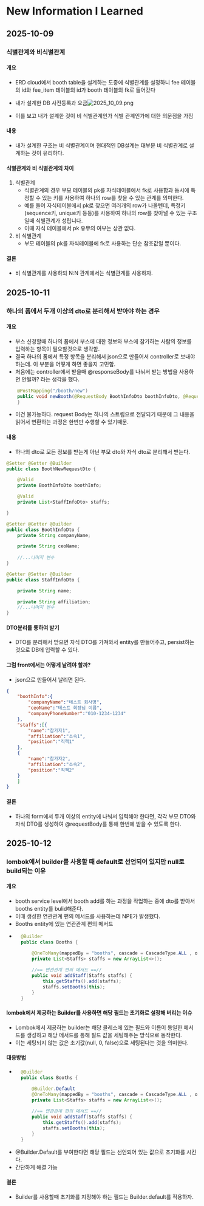 # New Information I Learned
## 2025-10-09
### 식별관계와 비식별관계

#### 개요
- ERD cloud에서 booth table을 설계하는 도중에 식별관계를 설정하니 fee 테이블의 id와 fee_item 테이블의 id가 booth 테이블의 fk로 들어갔다
- 내가 설계한 DB 사전등록과 요금![2025_10_09.png](/source/2025_10_09.png)
 
- 이를 보고 내가 설계한 것이 비 식별관계인가 식별 관계인가에 대한 의문점을 가짐
#### 내용
- 내가 설계한 구조는 비 식별관계이며 현대적인 DB설계는 대부분 비 식별관계로 설계하는 것이 유리하다.
#### 식별관계와 비 식별관계의 차이
    
1. 식별관계
    - 식별관계의 경우 부모 테이블의 pk를 자식테이블에서 fk로 사용함과 동시에 특정할 수 있는 키를 사용하여 하나의 row를 찾을 수 있는 관계를 의미한다.
    - 예를 들어 자식테이블에서 pk로 찾으면 여러개의 row가 나올텐데, 특정키(sequence키, unique키 등등)를 사용하여 하나의 row를 찾아낼 수 있는 구조일때 식별관계가 성립니다.
    - 이때 자식 테이블에서 pk 유무의 여부는 상관 없다.
2. 비 식별관계
    - 부모 테이블의 pk를 자식테이블에 fk로 사용하는 단순 참조값일 뿐이다.
#### 결론
- 비 식별관계를 사용하되 N:N 관계에서는 식별관계를 사용하자.

## 2025-10-11
### 하나의 폼에서 두개 이상의 dto로 분리해서 받아야 하는 경우

#### 개요

- 부스 신청할때 하나의 폼에서 부스에 대한 정보와 부스에 참가하는 사람의 정보를 입력하는 항목이 필요할것으로 생각함.
- 결국 하나의 폼에서 특정 항목을 분리해서 json으로 만들어서 controller로 보내야 하는데. 이 부분을 어떻게 하면 좋을지 고민함.
- 처음에는 controller에서 받을때 @responseBody를 나눠서 받는 방법을 사용하면 안될까? 라는 생각을 했다.
```java
    @PostMapping("/booth/new")
    public void newBooth(@RequestBody BoothInfoDto boothInfoDto, @RequestBody StaffInfoDto staffInfoDto) {
    }
```
- 이건 불가능하다. request Body는 하나의 스트림으로 전달되기 때문에 그 내용을 읽어서 변환하는 과정은 한번만 수행할 수 있기때문.
#### 내용

- 하나의 dto로 모든 정보를 받는게 아닌 부모 dto와 자식 dto로 분리해서 받는다.
```java
@Setter @Getter @Builder
public class BoothNewRequestDto {

    @Valid
    private BoothInfoDto boothInfo;

    @Valid
    private List<StaffInfoDto> staffs;

}

@Setter @Getter @Builder
public class BoothInfoDto {
    private String companyName;

    private String ceoName;
    
    //...나머지 변수
}

@Getter @Setter @Builder
public class StaffInfoDto {

    private String name;

    private String affiliation;
    //...나머지 변수
}
```
#### DTO분리를 통하여 받기
- DTO를 분리해서 받으면 자식 DTO를 가져와서 entity를 만들어주고, persist하는 것으로 DB에 입력할 수 있다.
#### 그럼 front에서는 어떻게 날려야 할까?
- json으로 만들어서 날리면 된다.
```json
{
    "boothInfo":{
        "companyName":"테스트 회사명",
        "ceoName":"테스트 회장님 이름",
        "companyPhoneNumber":"010-1234-1234"
    },
    "staffs":[{
        "name":"참가자1",
        "affiliation":"소속1",
        "position":"직책1"
    },
    {
        "name":"참가자2",
        "affiliation":"소속2",
        "position":"직책2"
    }
    ]
}
```
#### 결론
- 하나의 form에서 두개 이상의 entity에 나눠서 입력해야 한다면, 각각 부모 DTO와 자식 DTO를 생성하여 @requestBody를 통해 한번에 받을 수 있도록 한다.

## 2025-10-12
### lombok에서 builder를 사용할 때 default로 선언되어 있지만 null로 build되는 이유
#### 개요
- booth service level에서 booth add를 하는 과정을 작업하는 중에 dto를 받아서 booths entity를 bulid해준다.
- 이때 생성한 연관관계 편의 메서드를 사용하는데 NPE가 발생했다.
- Booths entity에 있는 연관관계 편의 메서드
- ```java
    @Builder
    public class Booths {

        @OneToMany(mappedBy = "booths", cascade = CascadeType.ALL , orphanRemoval = true)
        private List<Staffs> staffs = new ArrayList<>();
    
        //== 연관관계 편의 메서드 ==//
        public void addStaff(Staffs staffs) {
            this.getStaffs().add(staffs);
            staffs.setBooths(this);
        }
    }
  ```
  
#### lombok에서 제공하는 Builder를 사용하면 해당 필드는 초기화로 설정해 버리는 이슈
- Lombok에서 제공하는 builder는 해당 클레스에 있는 필드와 이름이 동일한 메서드를 생성하고 해당 메서드를 통해 필드 값을 세팅해주는 방식으로 동작한다.
- 이는 세팅되지 않는 값은 초기값(null, 0, false)으로 세팅된다는 것을 의미한다.

#### 대응방법
- ```java
    @Builder
    public class Booths {

        @Builder.Default
        @OneToMany(mappedBy = "booths", cascade = CascadeType.ALL , orphanRemoval = true)
        private List<Staffs> staffs = new ArrayList<>();
    
        //== 연관관계 편의 메서드 ==//
        public void addStaff(Staffs staffs) {
            this.getStaffs().add(staffs);
            staffs.setBooths(this);
        }
    }
  ```
- @Builder.Default를 부여한다면 해당 필드는 선언되어 있는 값으로 초기화를 시킨다.
- 간단하게 해결 가능
#### 결론 
- Builder를 사용할때 초기화를 지정해야 하는 필드는 Builder.default를 적용하자.